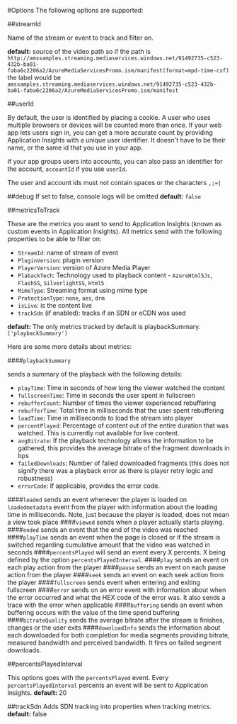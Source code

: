 #Options
The following options are supported:

##streamId

Name of the stream or event to track and filter on.

**default:** source of the video path so if the path is ```http://amssamples.streaming.mediaservices.windows.net/91492735-c523-432b-ba01-faba6c2206a2/AzureMediaServicesPromo.ism/manifest(format=mpd-time-csf)``` the label would be ```amssamples.streaming.mediaservices.windows.net/91492735-c523-432b-ba01-faba6c2206a2/AzureMediaServicesPromo.ism/manifest```

##userId

By default, the user is identified by placing a cookie. A user who uses multiple browsers or devices will be counted more than once. If your web app lets users sign in, you can get a more accurate count by providing Application Insights with a unique user identifier. It doesn't have to be their name, or the same id that you use in your app. 

If your app groups users into accounts, you can also pass an identifier for the account, `accountId` if you use `userId`. 

The user and account ids must not contain spaces or the characters `,;=|`

##debug
If set to false, console logs will be omitted
**default:** ```false```

##metricsToTrack

These are the metrics you want to send to Application Insights (known as custom events in Application Insights). All metrics send with the following properties to be able to filter on:

- `StreamId`: name of stream of event
- `PluginVersion`: plugin version
- `PlayerVersion`: version of Azure Media Player
- `PlabackTech`: Technology used to playback content - `AzureHtml5Js`, `FlashSS`, `SilverlightSS`, `Html5`
- `MimeType`: Streaming format using mime type
- `ProtectionType`: `none`, `aes`, `drm`
- `isLive`: is the content live
- `trackSdn` (if enabled): tracks if an SDN or eCDN was used

 
**default:** The only metrics tracked by default is playbackSummary.
  ```['playbackSummary']```


Here are some more details about metrics:

####```playbackSummary```

sends a summary of the playback with the following details:

- `playTime`: Time in seconds of how long the viewer watched the content
- `fullscreenTime`: Time in seconds the user spent in fullscreen
- `rebufferCount`: Number of times the viewer experienced rebuffering
- `rebufferTime`: Total time in milliseconds that the user spent rebuffering
- `loadTime`: Time in milliseconds to load the stream into player 
- `percentPlayed`: Percentage of content out of the entire duration that was watched. This is currently not available for live content.
- `avgBitrate`: If the playback technology allows the information to be gathered, this provides the average bitrate of the fragment downloads in bps
- `failedDownloads`: Number of failed downloaded fragments (this does not signify there was a playback error as there is player retry logic and robustness)
- `errorCode`: If applicable, provides the error code.

####`loaded` 
sends an event whenever the player is loaded on ```loadedmetadata``` event from the player with information about the loading time in milliseconds. Note, just because the player is loaded, does not mean a view took place
####`viewed` 
sends when a player actually starts playing.
####`ended` 
sends an event that the end of the video was reached
####`playTime` 
sends an event when the page is closed or if the stream is switched regarding cumulative amount that the video was watched in seconds
####`percentsPlayed` 
will send an event every X percents. X being defined by the option ```percentsPlayedInterval```.
####`play`
sends an event on each play action from the player
####`pause` 
sends an event on each pause action from the player
####`seek` 
sends an event on each seek action from the player
####`fullscreen` 
sends event when entering and exiting fullscreen
####`error`
sends on an error event with information about when the error occurred and what the HEX code of the error was.  It also sends a trace with the error when applicable 
####`buffering` 
sends an event when buffering occurs with the value of the time spend buffering
####`bitrateQuality`
sends the average bitrate after the stream is finishes, changes or the user exits
####`downloadInfo`
sends the information about each downloaded for both completion for media segments providing bitrate, measured bandwidth and perceived bandwidth. It fires on failed segment downloads.

##percentsPlayedInterval

This options goes with the ```percentsPlayed``` event. Every ```percentsPlayedInterval``` percents an event will be sent to Application Insights.
**default:** 20

##trackSdn
Adds SDN tracking into properties when tracking metrics.
**default:** false